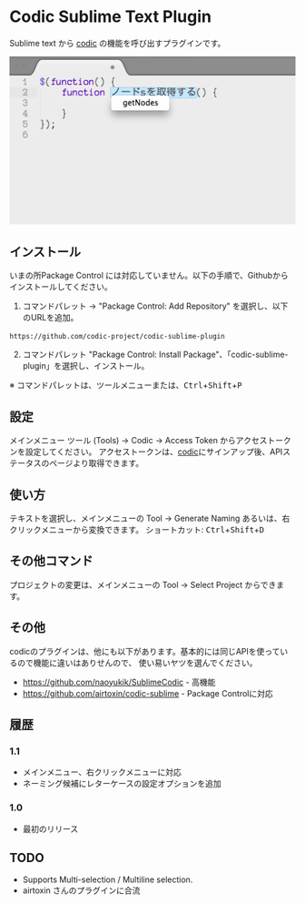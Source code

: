 # Codic Sublime Text Plugin
Sublime text から [codic](https://codic.jp/) の機能を呼び出すプラグインです。

![codic plugin](./screenshot.png)

## インストール
いまの所Package Control には対応していません。以下の手順で、Githubからインストールしてください。

1. コマンドパレット → "Package Control: Add Repository" を選択し、以下のURLを追加。
 
 `https://github.com/codic-project/codic-sublime-plugin`

2. コマンドパレット "Package Control: Install Package"、「codic-sublime-plugin」を選択し、インストール。

※ コマンドパレットは、ツールメニューまたは、<kbd>Ctrl</kbd>+<kbd>Shift</kbd>+<kbd>P</kbd>

## 設定
メインメニュー ツール (Tools) → Codic → Access Token からアクセストークンを設定してください。
アクセストークンは、[codic](https://codic.jp/)にサインアップ後、APIステータスのページより取得できます。


## 使い方
テキストを選択し、メインメニューの Tool → Generate Naming あるいは、右クリックメニューから変換できます。
ショートカット: <kbd>Ctrl</kbd>+<kbd>Shift</kbd>+<kbd>D</kbd>

## その他コマンド
プロジェクトの変更は、メインメニューの Tool → Select Project からできます。

## その他
codicのプラグインは、他にも以下があります。基本的には同じAPIを使っているので機能に違いはありせんので、
使い易いヤツを選んでください。

- <https://github.com/naoyukik/SublimeCodic> - 高機能
- <https://github.com/airtoxin/codic-sublime> - Package Controlに対応

## 履歴
### 1.1 
- メインメニュー、右クリックメニューに対応
- ネーミング候補にレターケースの設定オプションを追加

### 1.0
- 最初のリリース

## TODO
- Supports Multi-selection / Multiline selection.
- airtoxin さんのプラグインに合流
